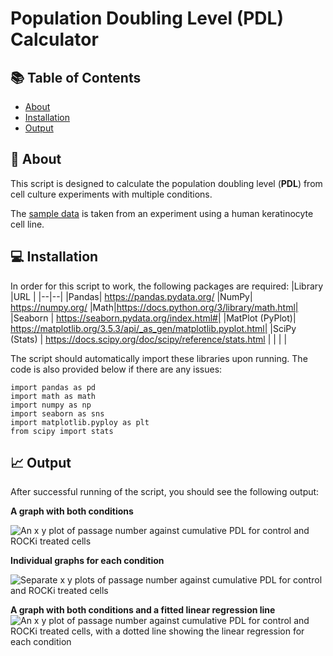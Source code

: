 # Population Doubling Level (PDL) Calculator

## **&#128218; Table of Contents**

- [About](https://github.com/kelli-gallacher/population-doubling/tree/main?tab=readme-ov-file#-about)
- [Installation](https://github.com/kelli-gallacher/population-doubling/tree/main?tab=readme-ov-file#-installation)
-  [Output](https://github.com/kelli-gallacher/population-doubling/tree/main?tab=readme-ov-file#-about)


## &#128300; About 

This script is designed to calculate the population doubling level (**PDL**) from cell culture experiments with multiple conditions.

The [sample data](https://raw.githubusercontent.com/kelli-gallacher/population-doubling/refs/heads/main/SampleData.csv) is taken from an experiment using a human keratinocyte cell line.

## &#128187; Installation

In order for this script to work, the following packages are required:
|Library |URL  |
|--|--|
|Pandas| https://pandas.pydata.org/
|NumPy| https://numpy.org/
|Math|https://docs.python.org/3/library/math.html|
|Seaborn  |  https://seaborn.pydata.org/index.html#|
|MatPlot (PyPlot)|  https://matplotlib.org/3.5.3/api/_as_gen/matplotlib.pyplot.html|
|SciPy (Stats) | https://docs.scipy.org/doc/scipy/reference/stats.html |
|  |  |

The script should automatically import these libraries upon running. The code is also provided below if there are any issues:

    import pandas as pd
    import math as math
    import numpy as np
    import seaborn as sns
    import matplotlib.pyploy as plt
    from scipy import stats
    
## &#128200; Output
After successful running of the script, you should see the following output:

**A graph with both conditions**

![An x y plot of passage number against cumulative PDL for control and ROCKi treated cells](https://i.ibb.co/g7KLdWM/cumulative-pdl-comparison.png)

**Individual graphs for each condition**

![Separate x y plots of passage number against cumulative PDL for control and ROCKi treated cells](https://i.ibb.co/LPRG5hm/cumulative-pdl-both-conditions.png)

**A graph with both conditions and a fitted linear regression line**
![An x y plot of passage number against cumulative PDL for control and ROCKi treated cells, with a dotted line showing the linear regression for each condition](https://i.ibb.co/rMSYxmf/regression-cumulative-pdl-both-conditions.png)
